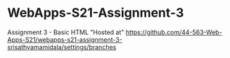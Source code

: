 # WebApps-S21-Assignment-3
Assignment 3 - Basic HTML
"Hosted at" https://github.com/44-563-Web-Apps-S21/webapps-s21-assignment-3-srisathyamamidala/settings/branches